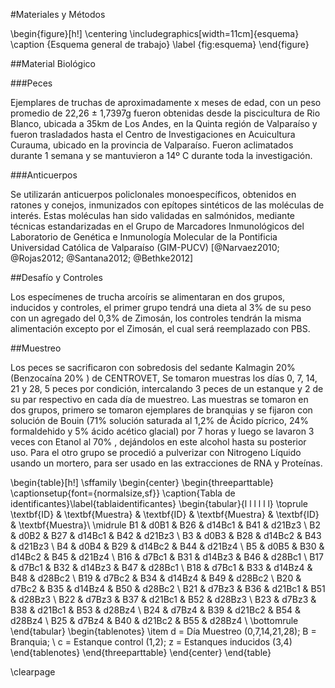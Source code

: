 #Materiales y Métodos

\begin{figure}[h!]
	\centering
		\includegraphics[width=11cm]{esquema} 
	\caption {Esquema general de trabajo}
	\label {fig:esquema}
\end{figure}

##Material Biológico

###Peces

Ejemplares de truchas de aproximadamente x meses de edad, con un peso promedio de 22,26 $\pm$ 1,7397g fueron obtenidas desde la piscicultura de Rio Blanco, ubicada a 35km de Los Andes, en la Quinta región de Valparaíso y fueron trasladados hasta el Centro de Investigaciones en Acuicultura Curauma, ubicado en la provincia de Valparaíso. Fueron aclimatados durante 1 semana y se mantuvieron a 14º C durante toda la investigación.

###Anticuerpos

Se utilizarán anticuerpos policlonales monoespecíficos, obtenidos en ratones y conejos, inmunizados con epítopes sintéticos de las moléculas de interés. Estas moléculas han sido validadas en salmónidos, mediante técnicas estandarizadas en el Grupo de Marcadores Inmunológicos del Laboratorio de Genética e Inmunología Molecular de la Pontificia Universidad Católica de Valparaíso (GIM-PUCV) [@Narvaez2010; @Rojas2012; @Santana2012; @Bethke2012]

##Desafío y Controles

Los especímenes de trucha arcoíris se alimentaran en dos grupos, inducidos y controles, el primer grupo tendrá una dieta al 3\% de su peso con un agregado del 0,3\%  de Zimosán, los controles tendrán la misma alimentación excepto por el Zimosán, el cual será reemplazado con PBS.

##Muestreo

Los peces se sacrificaron con sobredosis del sedante Kalmagin 20\% (Benzocaína 20\% ) de CENTROVET, Se tomaron muestras los días 0, 7, 14, 21 y 28, 5 peces por condición, intercalando 3 peces de un estanque y 2 de su par respectivo en cada día de muestreo. Las muestras se tomaron en dos grupos, primero se tomaron ejemplares de branquias y se fijaron con solución de Bouin (71\% solución saturada al 1,2\% de Ácido pícrico, 24\% formaldehido y 5\% ácido acético glacial) por 7 horas y luego se lavaron 3 veces con Etanol al 70\% , dejándolos en este alcohol hasta su posterior uso. Para el otro grupo se procedió a pulverizar con Nitrogeno Líquido usando un mortero, para ser usado en las extracciones de RNA y Proteínas.

\begin{table}[h!]
\sffamily
\begin{center}
    \begin{threeparttable}
    \captionsetup{font={normalsize,sf}}
      \caption{Tabla de identificantes}\label{tablaidentificantes}
      \begin{tabular}{l l l l l l}
	\toprule
	\textbf{ID} & \textbf{Muestra} & \textbf{ID} & \textbf{Muestra} & \textbf{ID} & \textbf{Muestra}\\
	\midrule
	B1 & d0B1 & B26 & d14Bc1 & B41 & d21Bz3 \\
	B2 & d0B2 & B27 & d14Bc1 & B42 & d21Bz3 \\
	B3 & d0B3 & B28 & d14Bc2 & B43 & d21Bz3 \\
	B4 & d0B4 & B29 & d14Bc2 & B44 & d21Bz4 \\
	B5 & d0B5 & B30 & d14Bc2 & B45 & d21Bz4 \\
	B16 & d7Bc1 & B31 & d14Bz3 & B46 & d28Bc1 \\
	B17 & d7Bc1 & B32 & d14Bz3 & B47 & d28Bc1 \\
	B18 & d7Bc1 & B33 & d14Bz4 & B48 & d28Bc2 \\
	B19 & d7Bc2 & B34 & d14Bz4 & B49 & d28Bc2 \\
	B20 & d7Bc2 & B35 & d14Bz4 & B50 & d28Bc2 \\
	B21 & d7Bz3 & B36 & d21Bc1 & B51 & d28Bz3 \\
	B22 & d7Bz3 & B37 & d21Bc1 & B52 & d28Bz3 \\
	B23 & d7Bz3 & B38 & d21Bc1 & B53 & d28Bz4 \\
	B24 & d7Bz4 & B39 & d21Bc2 & B54 & d28Bz4 \\
	B25 & d7Bz4 & B40 & d21Bc2 & B55 & d28Bz4 \\
\bottomrule
\end{tabular}
\begin{tablenotes}
  \item d = Día Muestreo (0,7,14,21,28); B = Branquia; \\
  c = Estanque control (1,2); z = Estanques inducidos (3,4)
\end{tablenotes}
\end{threeparttable}
\end{center}
\end{table}
	
	
\clearpage
